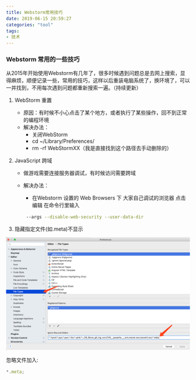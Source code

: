 ```yaml
---
title: Webstorm常用技巧
date: 2019-06-15 20:59:27
categories: "tool"
tags:
- 技术
---
```


### Webstorm 常用的一些技巧

从2015年开始使用Webstorm有几年了，很多时候遇到问题总是去网上搜索，显得麻烦，顺便记录一些，常用的技巧，这样以后重装电脑系统了，换环境了，可以一并找到，不用每次遇到问题都重新搜索一遍。（持续更新）

<!-- more -->

1. WebStorm 重置 

   - 原因：有时候不小心点击了某个地方，或者执行了某些操作，回不到正常的编程环境
   - 解决办法：
     - 关闭WebStorm
     - cd ~/Library/Preferences/
     - rm -rf WebStormXX（我是直接找到这个路径去手动删除的）

2. JavaScript 跨域

   - 做游戏需要连接服务器调试，有时候访问需要跨域

   - 解决办法：

     	- 在Webstorm 设置的 Web Browsers 下 大家自己调试的浏览器 点击编辑 在命令行里输入

     ```bash
      --args --disable-web-security --user-data-dir
     ```

3. 隐藏指定文件(如.meta)不显示

![image-20190903185643229](Webstorm常用技巧/image-20190903185643229.png)

忽略文件加入:

```javascript
*.meta;
```

